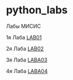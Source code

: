 # python_labs
Лабы МИСИС

1я Лаба [LAB01](/lab01/README.md)

2я Лаба [LAB02](/lab02/README.md)

3я Лаба [LABA03](/lab03/README.md)

4я Лаба [LABA04](/lab04/README.md)


